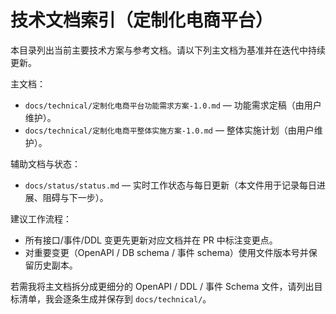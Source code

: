# 技术文档索引（定制化电商平台）

本目录列出当前主要技术方案与参考文档。请以下列主文档为基准并在迭代中持续更新。

主文档：

- `docs/technical/定制化电商平台功能需求方案-1.0.md` — 功能需求定稿（由用户维护）。
- `docs/technical/定制化电商平整体实施方案-1.0.md` — 整体实施计划（由用户维护）。

辅助文档与状态：

- `docs/status/status.md` — 实时工作状态与每日更新（本文件用于记录每日进展、阻碍与下一步）。

建议工作流程：
- 所有接口/事件/DDL 变更先更新对应文档并在 PR 中标注变更点。
- 对重要变更（OpenAPI / DB schema / 事件 schema）使用文件版本号并保留历史副本。

若需我将主文档拆分成更细分的 OpenAPI / DDL / 事件 Schema 文件，请列出目标清单，我会逐条生成并保存到 `docs/technical/`。
